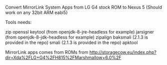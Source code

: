
Convert MirrorLink System Apps from LG G4 stock ROM to Nexus 5
(Should work on any 32bit ARM eabi5)

Tools needs:

zip
openssl
keytool (from openjdk-8-jre-headless for example)
jarsigner (from openjdk-8-jdk-headless for example)
zipalign
baksmali (2.1.3 is provided in the repo)
smali (2.1.3 is provided in the repo)
apktool

MirrorLink apps comes from ROMs from http://storagecow.eu/index.php?dir=Xda%2FLG+G4%2FH815%2FMarshmallow+6.0%2F
